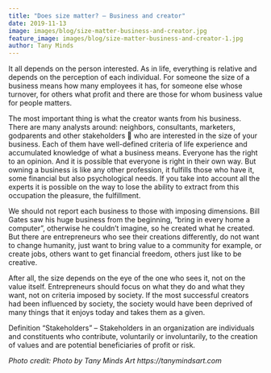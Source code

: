 ```yaml
---
title: "Does size matter? – Business and creator"
date: 2019-11-13
image: images/blog/size-matter-business-and-creator.jpg
feature_image: images/blog/size-matter-business-and-creator-1.jpg
author: Tany Minds
---
```


It all depends on the person interested. As in life, everything is relative and depends on the perception of each individual. For someone the size of a business means how many employees it has, for someone else whose turnover, for others what profit and there are those for whom business value for people matters.

The most important thing is what the creator wants from his business. There are many analysts around: neighbors, consultants, marketers, godparents and other stakeholders 🙂 who are interested in the size of your business. Each of them have well-defined criteria of life experience and accumulated knowledge of what a business means. Everyone has the right to an opinion. And it is possible that everyone is right in their own way. But owning a business is like any other profession, it fulfills those who have it, some financial but also psychological needs. If you take into account all the experts it is possible on the way to lose the ability to extract from this occupation the pleasure, the fulfillment.

We should not report each business to those with imposing dimensions. Bill Gates saw his huge business from the beginning, “bring in every home a computer”, otherwise he couldn’t imagine, so he created what he created. But there are entrepreneurs who see their creations differently, do not want to change humanity, just want to bring value to a community for example, or create jobs, others want to get financial freedom, others just like to be creative.

After all, the size depends on the eye of the one who sees it, not on the value itself. Entrepreneurs should focus on what they do and what they want, not on criteria imposed by society. If the most successful creators had been influenced by society, the society would have been deprived of many things that it enjoys today and takes them as a given.

Definition “Stakeholders” – Stakeholders in an organization are individuals and constituents who contribute, voluntarily or involuntarily, to the creation of values and are potential beneficiaries of profit or risk.

_Photo credit: Photo by Tany Minds Art https://tanymindsart.com_